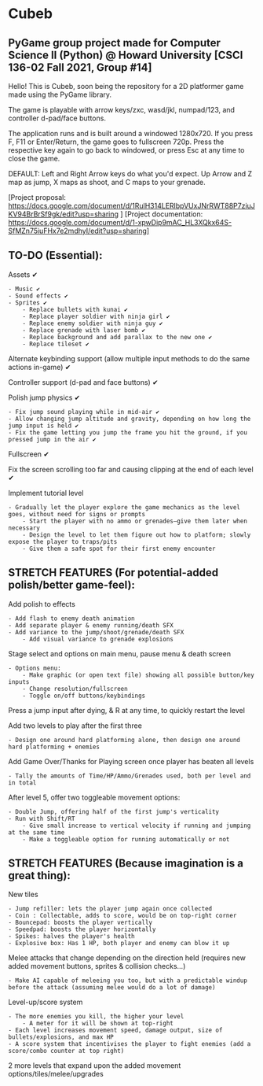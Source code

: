 # Cubeb
## PyGame group project made for Computer Science II (Python) @ Howard University [CSCI 136-02 Fall 2021, Group #14]

Hello! This is Cubeb, soon being the repository for a 2D platformer game made using the PyGame library.

The game is playable with arrow keys/zxc, wasd/jkl, numpad/123, and controller d-pad/face buttons.

The application runs and is built around a windowed 1280x720. 
If you press F, F11 or Enter/Return, the game goes to fullscreen 720p.
Press the respective key again to go back to windowed, or press Esc at any time to close the game.

DEFAULT:
Left and Right Arrow keys do what you'd expect. 
Up Arrow and Z map as jump, X maps as shoot, and C maps to your grenade.

[Project proposal: https://docs.google.com/document/d/1RulH314LERlbpVUxJNrRWT88P7ziuJKV94BrBrSf9gk/edit?usp=sharing ]
[Project documentation: https://docs.google.com/document/d/1-xpwDip9mAC_HL3XQkx64S-SfMZn75iuFHx7e2mdhyI/edit?usp=sharing]

## TO-DO (Essential):


Assets ✔

    - Music ✔
	- Sound effects ✔
	- Sprites ✔
        - Replace bullets with kunai ✔
        - Replace player soldier with ninja girl ✔
		- Replace enemy soldier with ninja guy ✔
        - Replace grenade with laser bomb ✔
        - Replace background and add parallax to the new one ✔
        - Replace tileset ✔

Alternate keybinding support (allow multiple input methods to do the same actions in-game) ✔

Controller support (d-pad and face buttons) ✔

Polish jump physics ✔

	- Fix jump sound playing while in mid-air ✔
	- Allow changing jump altitude and gravity, depending on how long the jump input is held ✔
	- Fix the game letting you jump the frame you hit the ground, if you pressed jump in the air ✔

Fullscreen ✔

Fix the screen scrolling too far and causing clipping at the end of each level ✔

Implement tutorial level

	- Gradually let the player explore the game mechanics as the level goes, without need for signs or prompts
		- Start the player with no ammo or grenades—give them later when necessary
		- Design the level to let them figure out how to platform; slowly expose the player to traps/pits
		- Give them a safe spot for their first enemy encounter



## STRETCH FEATURES (For potential-added polish/better game-feel):


Add polish to effects

	- Add flash to enemy death animation
	- Add separate player & enemy running/death SFX
	- Add variance to the jump/shoot/grenade/death SFX
		- Add visual variance to grenade explosions

Stage select and options on main menu, pause menu & death screen

	- Options menu:
		- Make graphic (or open text file) showing all possible button/key inputs
		- Change resolution/fullscreen
		- Toggle on/off buttons/keybindings

Press a jump input after dying, & R at any time, to quickly restart the level
		
Add two levels to play after the first three

	- Design one around hard platforming alone, then design one around hard platforming + enemies

Add Game Over/Thanks for Playing screen once player has beaten all levels

	- Tally the amounts of Time/HP/Ammo/Grenades used, both per level and in total

After level 5, offer two toggleable movement options:

	- Double Jump, offering half of the first jump's verticality
	- Run with Shift/RT
		- Give small increase to vertical velocity if running and jumping at the same time
		- Make a toggleable option for running automatically or not

## STRETCH FEATURES (Because imagination is a great thing):

New tiles

	- Jump refiller: lets the player jump again once collected
	- Coin : Collectable, adds to score, would be on top-right corner
	- Bouncepad: boosts the player vertically
	- Speedpad: boosts the player horizontally
	- Spikes: halves the player's health
	- Explosive box: Has 1 HP, both player and enemy can blow it up

Melee attacks that change depending on the direction held (requires new added movement buttons, sprites & collision checks...)

	- Make AI capable of meleeing you too, but with a predictable windup before the attack (assuming melee would do a lot of damage)

Level-up/score system

	- The more enemies you kill, the higher your level 
		- A meter for it will be shown at top-right
	- Each level increases movement speed, damage output, size of bullets/explosions, and max HP
	- A score system that incentivises the player to fight enemies (add a score/combo counter at top right)

2 more levels that expand upon the added movement options/tiles/melee/upgrades
